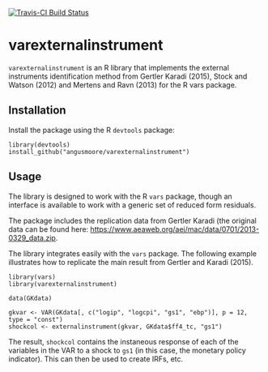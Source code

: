 [![Travis-CI Build Status](https://travis-ci.org/angusmoore/varHFinstrument.svg?branch=master)](https://travis-ci.org/angusmoore/varHFinstrument)

# varexternalinstrument
`varexternalinstrument` is an R library that implements the external instruments identification method from Gertler Karadi (2015), Stock and Watson (2012) and Mertens and Ravn (2013) for the R vars package.

## Installation

Install the package using the R `devtools` package:
```
library(devtools)
install_github("angusmoore/varexternalinstrument")
```

## Usage
The library is designed to work with the R `vars` package, though an interface is available to work with a generic set of reduced form residuals.

The package includes the replication data from Gertler Karadi (the original data can be found here: https://www.aeaweb.org/aej/mac/data/0701/2013-0329_data.zip. 

The library integrates easily with the `vars` package. The following example illustrates how to replicate the main result from Gertler and Karadi (2015).

```
library(vars)
library(varexternalinstrument)

data(GKdata)

gkvar <- VAR(GKdata[, c("logip", "logcpi", "gs1", "ebp")], p = 12, type = "const")
shockcol <- externalinstrument(gkvar, GKdata$ff4_tc, "gs1")
```

The result, `shockcol` contains the instaneous response of each of the variables in the VAR to a shock to `gs1` (in this case, the monetary policy indicator). This can then be used to create IRFs, etc.
